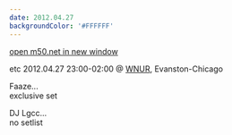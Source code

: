 ```yaml
---
date: 2012.04.27
backgroundColor: '#FFFFFF'
---
```


[open m50.net in new window  
](http://m50.net/)  

etc 2012.04.27 23:00-02:00 @ [WNUR](http://www.wnur.org/), Evanston-Chicago  

Faaze...  
exclusive set  

DJ Lgcc...  
no setlist